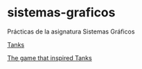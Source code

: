 # sistemas-graficos
Prácticas de la asignatura Sistemas Gráficos


[Tanks](https://lulivi.github.io/sistemas-graficos/practica_3/tanks/index.html) 


[The game that inspired Tanks](https://lulivi.github.io/sistemas-graficos/practica_2/robot/index.html)
